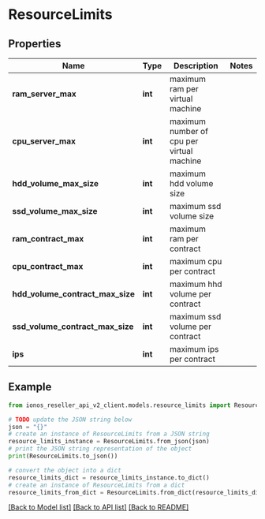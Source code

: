 # ResourceLimits


## Properties

Name | Type | Description | Notes
------------ | ------------- | ------------- | -------------
**ram_server_max** | **int** | maximum ram per virtual machine | 
**cpu_server_max** | **int** | maximum number of cpu per virtual machine | 
**hdd_volume_max_size** | **int** | maximum hdd volume size | 
**ssd_volume_max_size** | **int** | maximum ssd volume size | 
**ram_contract_max** | **int** | maximum ram per contract | 
**cpu_contract_max** | **int** | maximum cpu per contract | 
**hdd_volume_contract_max_size** | **int** | maximum hhd volume per contract | 
**ssd_volume_contract_max_size** | **int** | maximum ssd volume per contract | 
**ips** | **int** | maximum ips per contract | 

## Example

```python
from ionos_reseller_api_v2_client.models.resource_limits import ResourceLimits

# TODO update the JSON string below
json = "{}"
# create an instance of ResourceLimits from a JSON string
resource_limits_instance = ResourceLimits.from_json(json)
# print the JSON string representation of the object
print(ResourceLimits.to_json())

# convert the object into a dict
resource_limits_dict = resource_limits_instance.to_dict()
# create an instance of ResourceLimits from a dict
resource_limits_from_dict = ResourceLimits.from_dict(resource_limits_dict)
```
[[Back to Model list]](../README.md#documentation-for-models) [[Back to API list]](../README.md#documentation-for-api-endpoints) [[Back to README]](../README.md)


